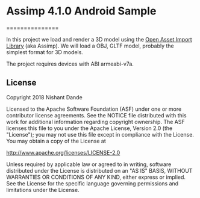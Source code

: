 # Assimp 4.1.0 Android Sample
===============

In this project we load and render a 3D model using the [Open Asset Import Library](http://www.assimp.org) (aka Assimp).
We will load a OBJ, GLTF model, probably the simplest format for 3D models.

The project requires devices with ABI armeabi-v7a.

License
-------

Copyright 2018 Nishant Dande

Licensed to the Apache Software Foundation (ASF) under one or more contributor
license agreements.  See the NOTICE file distributed with this work for
additional information regarding copyright ownership.  The ASF licenses this
file to you under the Apache License, Version 2.0 (the "License"); you may not
use this file except in compliance with the License.  You may obtain a copy of
the License at

http://www.apache.org/licenses/LICENSE-2.0

Unless required by applicable law or agreed to in writing, software
distributed under the License is distributed on an "AS IS" BASIS, WITHOUT
WARRANTIES OR CONDITIONS OF ANY KIND, either express or implied.  See the
License for the specific language governing permissions and limitations under
the License.
